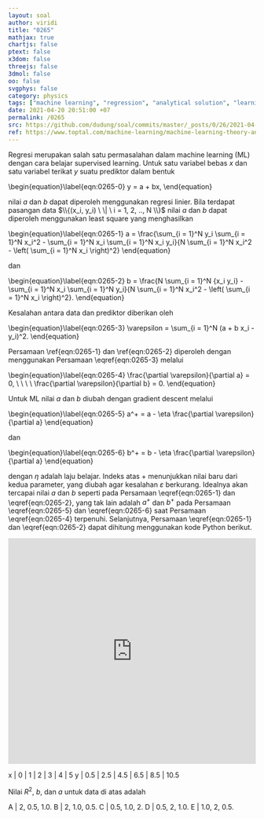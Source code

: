 ```yaml
---
layout: soal
author: viridi
title: "0265"
mathjax: true
chartjs: false
ptext: false
x3dom: false
threejs: false
3dmol: false
oo: false
svgphys: false
category: physics
tags: ["machine learning", "regression", "analytical solution", "learning type", "learning model", "tutorial-6", "fi3201", "2020-2"]
date: 2021-04-20 20:51:00 +07
permalink: /0265
src: https://github.com/dudung/soal/commits/master/_posts/0/26/2021-04-20-machine-learning-5.md
ref: https://www.toptal.com/machine-learning/machine-learning-theory-an-introductory-primer
---
```

Regresi merupakan salah satu permasalahan dalam machine learning (ML) dengan cara belajar supervised learning. Untuk satu variabel bebas $x$ dan satu variabel terikat $y$ suatu prediktor dalam bentuk

\begin{equation}\label{eqn:0265-0}
y = a + bx,
\end{equation}

nilai $a$ dan $b$ dapat diperoleh menggunakan regresi linier. Bila terdapat pasangan data $\\{(x_i, y_i) \ \| \ i = 1, 2, .., N \\}$ nilai $a$ dan $b$ dapat diperoleh menggunakan least square yang menghasilkan

\begin{equation}\label{eqn:0265-1}
a = \frac{\sum_{i = 1}^N y_i \sum_{i = 1}^N x_i^2 - \sum_{i = 1}^N x_i \sum_{i = 1}^N x_i y_i}{N \sum_{i = 1}^N x_i^2 - \left( \sum_{i = 1}^N x_i \right)^2}
\end{equation}

dan

\begin{equation}\label{eqn:0265-2}
b = \frac{N \sum_{i = 1}^N {x_i y_i} - \sum_{i = 1}^N x_i \sum_{i = 1}^N y_i}{N \sum_{i = 1}^N x_i^2 - \left( \sum_{i = 1}^N x_i \right)^2}.
\end{equation}

Kesalahan antara data dan prediktor diberikan oleh

\begin{equation}\label{eqn:0265-3}
\varepsilon = \sum_{i = 1}^N (a + b x_i - y_i)^2.
\end{equation}

Persamaan \ref{eqn:0265-1} dan \ref{eqn:0265-2} diperoleh dengan menggunakan Persamaan \eqref{eqn:0265-3} melalui

\begin{equation}\label{eqn:0265-4}
\frac{\partial \varepsilon}{\partial a} = 0, \ \ \ \ \frac{\partial \varepsilon}{\partial b} = 0.
\end{equation}

Untuk ML nilai $a$ dan $b$ diubah dengan gradient descent melalui

\begin{equation}\label{eqn:0265-5}
a^+ = a - \eta \frac{\partial \varepsilon}{\partial a}
\end{equation}

dan

\begin{equation}\label{eqn:0265-6}
b^+ = b - \eta \frac{\partial \varepsilon}{\partial a}
\end{equation}

dengan $\eta$ adalah laju belajar. Indeks atas $+$ menunjukkan nilai baru dari kedua parameter, yang diubah agar kesalahan $\varepsilon$ berkurang. Idealnya akan tercapai nilai $a$ dan $b$ seperti pada Persamaan \eqref{eqn:0265-1} dan \eqref{eqn:0265-2}, yang tak lain adalah $a^+$ dan $b^+$ pada Persamaan \eqref{eqn:0265-5} dan \eqref{eqn:0265-6} saat Persamaan \eqref{eqn:0265-4} terpenuhi. Selanjutnya, Persamaan \eqref{eqn:0265-1} dan \eqref{eqn:0265-2} dapat dihitung menggunakan kode Python berikut.

<iframe src="https://trinket.io/embed/python/d7335e9ae0" width="100%" height="460" frameborder="0" marginwidth="0" marginheight="0" allowfullscreen></iframe>

x | 0 | 1 | 2 | 3 | 4 | 5
y | 0.5 | 2.5 | 4.5 | 6.5 | 8.5 | 10.5

Nilai $R^2$, $b$, dan $a$ untuk data di atas adalah

A | $2$, $0.5$, $1.0$.
B | $2$, $1.0$, $0.5$.
C | $0.5$, $1.0$, $2$.
D | $0.5$, $2$, $1.0$.
E | $1.0$, $2$, $0.5$.
